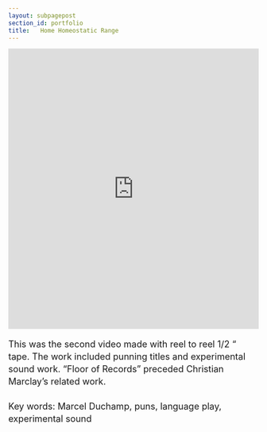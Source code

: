 ```yaml
---
layout: subpagepost
section_id: portfolio
title:   Home Homeostatic Range 
---
```

<div class="full">
    <div class="row">
         <div class="large-12 large-centered columns">
            <iframe src="https://player.vimeo.com/video/404741101" width="640" height="564" frameborder="0" allow="autoplay; fullscreen" allowfullscreen></iframe>
        </div>
    </div>
<div class="Text_works">
<div class="Text_title_works">
</div>
<p style="line-height:25px; font-size: 18px">
    This was the second video made with reel to reel 1/2 “ tape. The work included punning titles and experimental sound work. “Floor of Records” preceded Christian Marclay’s related work.<br>
    <br>
    Key words: Marcel Duchamp, puns, language play, experimental sound<br>
</p>
</div>
</div>
<br>

